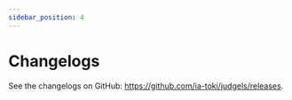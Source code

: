 ```yaml
---
sidebar_position: 4
---
```


# Changelogs

See the changelogs on GitHub: https://github.com/ia-toki/judgels/releases.
